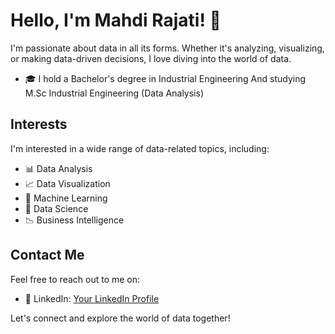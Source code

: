 # Hello, I'm Mahdi Rajati! 👋

I'm passionate about data in all its forms. Whether it's analyzing, visualizing, or making data-driven decisions, I love diving into the world of data. 

- 🎓 I hold a Bachelor's degree in Industrial Engineering And studying M.Sc Industrial Engineering (Data Analysis)

## Interests

I'm interested in a wide range of data-related topics, including:

- 📊 Data Analysis
- 📈 Data Visualization
- 🧠 Machine Learning
- 📑 Data Science
- 📉 Business Intelligence

## Contact Me

Feel free to reach out to me on:
- 💼 LinkedIn: [Your LinkedIn Profile](www.linkedin.com/in/mahdi-rajati)

Let's connect and explore the world of data together!

